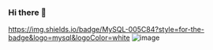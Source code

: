 ### Hi there 👋
https://img.shields.io/badge/MySQL-005C84?style=for-the-badge&logo=mysql&logoColor=white
![image](https://user-images.githubusercontent.com/92962445/177813035-f25c8d8b-3ea1-4870-892c-3e94996743d3.png)

<!--
**6u7o/6u7o** is a ✨ _special_ ✨ repository because its `README.md` (this file) appears on your GitHub profile.

Here are some ideas to get you started:

- 🔭 I’m currently working on ...
- 🌱 I’m currently learning ...
- 👯 I’m looking to collaborate on ...
- 🤔 I’m looking for help with ...
- 💬 Ask me about ...
- 📫 How to reach me: ...
- 😄 Pronouns: ...
- ⚡ Fun fact: ...
-->
